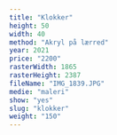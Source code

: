 ```yaml
---
title: "Klokker"
height: 50
width: 40
method: "Akryl på lærred"
year: 2021
price: "2200"
rasterWidth: 1865
rasterHeight: 2387
fileName: "IMG_1839.JPG"
medie: "maleri"
show: "yes"
slug: "klokker"
weight: "150"
---
```

